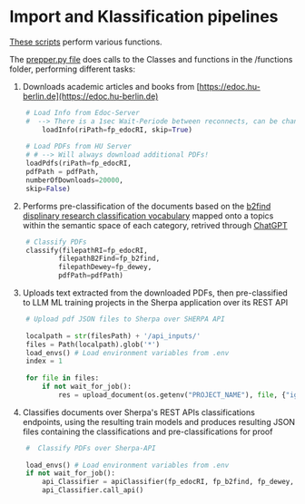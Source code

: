 # Import and Klassification pipelines

[These scripts](https://github.com/BUA-VIVO/bua-vivo-pipelines/tree/main/KT-ClassifierPipeline) perform various functions.

The [prepper.py file](https://raw.githubusercontent.com/BUA-VIVO/bua-vivo-pipelines/main/KT-ClassifierPipeline/prepper.py) does calls to the Classes and functions in the /functions folder, performing different tasks:

1. Downloads academic articles and books from [https://edoc.hu-berlin.de](https://edoc.hu-berlin.de)

``` py
	# Load Info from Edoc-Server
	#  --> There is a 1sec Wait-Periode between reconnects, can be changed via sleep var
		loadInfo(riPath=fp_edocRI, skip=True)
	
	# Load PDFs from HU Server
	# # --> Will always download additional PDFs!
	loadPdfs(riPath=fp_edocRI,
	pdfPath = pdfPath,
	numberOfDownloads=20000,
	skip=False)
```

2. Performs pre-classification of the documents based on the [b2find displinary research classification vocabulary](https://github.com/EUDAT-B2FIND/md-ingestion/blob/master/etc/b2find_disciplines.json) mapped onto a  topics within the semantic space of each category, retrived through [ChatGPT](https://chat.openai.com)


``` py
	# Classify PDFs
	classify(filepathRI=fp_edocRI,
	        filepathB2Find=fp_b2find,
	        filepathDewey=fp_dewey,
	        pdfPath=pdfPath)
```

3. Uploads text extracted from the downloaded PDFs, then pre-classified to LLM ML training projects in the Sherpa application over its REST API

``` py
	# Upload pdf JSON files to Sherpa over SHERPA API
	
	localpath = str(filesPath) + '/api_inputs/'
	files = Path(localpath).glob('*')
	load_envs() # Load environment variables from .env
	index = 1
	
	for file in files:
		if not wait_for_job():
			res = upload_document(os.getenv("PROJECT_NAME"), file, {"ignoreLabelling": "false", "segmentationPolicy": "no_segmentation", "splitCorpus": "false", "cleanText": "true", "generateCategoriesFromSourceFolder": "false"}, os.getenv("ADMIN_USER"), os.getenv("ADMIN_PASS"), str(index))
```

4. Classifies documents over Sherpa's REST APIs classifications endpoints, using the resulting train models and produces resulting JSON files containing the classifications and pre-classifications for proof

``` py
	#  Classify PDFs over Sherpa-API
	
	load_envs() # Load environment variables from .env
	if not wait_for_job():
		api_Classifier = apiClassifier(fp_edocRI, fp_b2find, fp_dewey, pdfPath)
		api_Classifier.call_api()		
```


